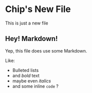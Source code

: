 # Chip's New File
This is just a new file

## Hey! Markdown!
Yep, this file does use some Markdown.

Like:

* Bulleted lists
* and *bold* text
* maybe even _italics_
* and some inline `code` ?




 
